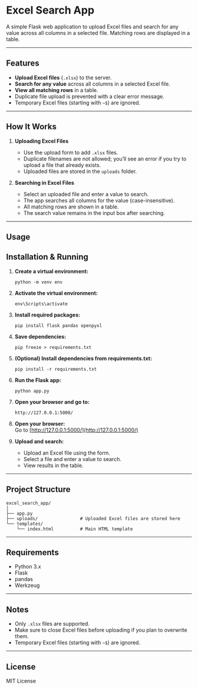 # Excel Search App

A simple Flask web application to upload Excel files and search for any value across all columns in a selected file. Matching rows are displayed in a table.

---

## Features

- **Upload Excel files** (`.xlsx`) to the server.
- **Search for any value** across all columns in a selected Excel file.
- **View all matching rows** in a table.
- Duplicate file upload is prevented with a clear error message.
- Temporary Excel files (starting with `~$`) are ignored.

---

## How It Works

1. **Uploading Excel Files**
    - Use the upload form to add `.xlsx` files.
    - Duplicate filenames are not allowed; you’ll see an error if you try to upload a file that already exists.
    - Uploaded files are stored in the `uploads` folder.

2. **Searching in Excel Files**
    - Select an uploaded file and enter a value to search.
    - The app searches all columns for the value (case-insensitive).
    - All matching rows are shown in a table.
    - The search value remains in the input box after searching.

---

## Usage

## Installation & Running

1. **Create a virtual environment:**
    ```
    python -m venv env
    ```

2. **Activate the virtual environment:**
    ```
    env\Scripts\activate
    ```

3. **Install required packages:**
    ```
    pip install flask pandas openpyxl
    ```

4. **Save dependencies:**
    ```
    pip freeze > requirements.txt
    ```

5. **(Optional) Install dependencies from requirements.txt:**
    ```
    pip install -r requirements.txt
    ```

6. **Run the Flask app:**
    ```
    python app.py
    ```

7. **Open your browser and go to:**
    ```
    http://127.0.0.1:5000/
    ```

3. **Open your browser:**  
   Go to [http://127.0.0.1:5000/](http://127.0.0.1:5000/)

4. **Upload and search:**
    - Upload an Excel file using the form.
    - Select a file and enter a value to search.
    - View results in the table.

---

## Project Structure

```
excel_search_app/
│
├── app.py
├── uploads/                # Uploaded Excel files are stored here
└── templates/
    └── index.html          # Main HTML template
```

---

## Requirements

- Python 3.x
- Flask
- pandas
- Werkzeug

---

## Notes

- Only `.xlsx` files are supported.
- Make sure to close Excel files before uploading if you plan to overwrite them.
- Temporary Excel files (starting with `~$`) are ignored.

---

## License

MIT License
